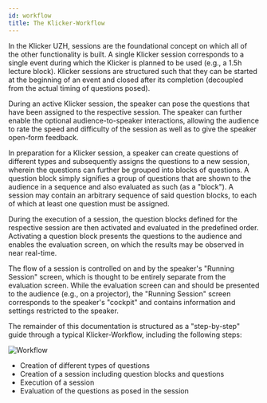 ```yaml
---
id: workflow
title: The Klicker-Workflow
---
```


In the Klicker UZH, sessions are the foundational concept on which all of the other functionality is built. A single Klicker session corresponds to a single event during which the Klicker is planned to be used (e.g., a 1.5h lecture block). Klicker sessions are structured such that they can be started at the beginning of an event and closed after its completion (decoupled from the actual timing of questions posed).

During an active Klicker session, the speaker can pose the questions that have been assigned to the respective session. The speaker can further enable the optional audience-to-speaker interactions, allowing the audience to rate the speed and difficulty of the session as well as to give the speaker open-form feedback.

In preparation for a Klicker session, a speaker can create questions of different types and subsequently assigns the questions to a new session, wherein the questions can further be grouped into blocks of questions. A question block simply signifies a group of questions that are shown to the audience in a sequence and also evaluated as such (as a "block"). A session may contain an arbitrary sequence of said question blocks, to each of which at least one question must be assigned.

During the execution of a session, the question blocks defined for the respective session are then activated and evaluated in the predefined order. Activating a question block presents the questions to the audience and enables the evaluation screen, on which the results may be observed in near real-time.

The flow of a session is controlled on and by the speaker's "Running Session" screen, which is thought to be entirely separate from the evaluation screen. While the evaluation screen can and should be presented to the audience (e.g., on a projector), the "Running Session" screen corresponds to the speaker's "cockpit" and contains information and settings restricted to the speaker.

The remainder of this documentation is structured as a "step-by-step" guide through a typical Klicker-Workflow, including the following steps:

![Workflow](assets/workflow.png)

- Creation of different types of questions
- Creation of a session including question blocks and questions
- Execution of a session
- Evaluation of the questions as posed in the session
